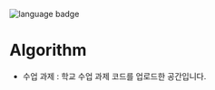 ![language badge](https://img.shields.io/badge/language-python-blue)
# Algorithm

- 수업 과제
: 학교 수업 과제 코드를 업로드한 공간입니다. 
